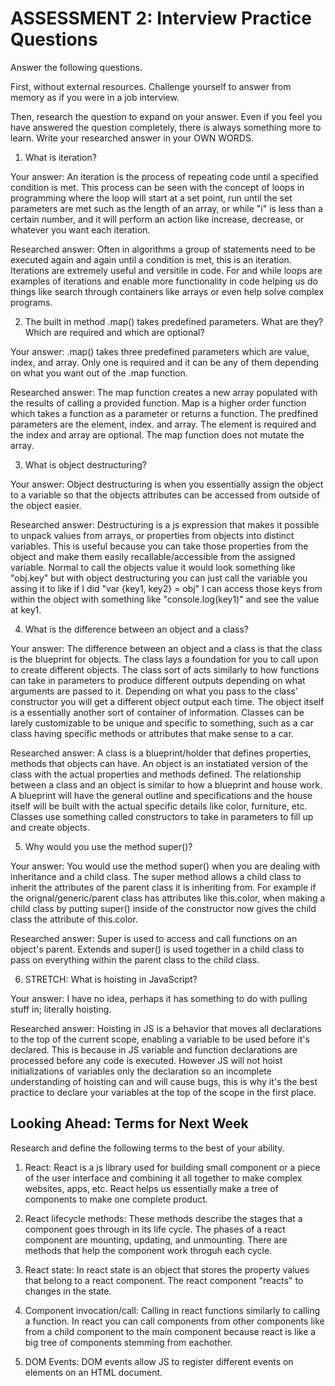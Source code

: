 # ASSESSMENT 2: Interview Practice Questions

Answer the following questions.

First, without external resources. Challenge yourself to answer from memory as if you were in a job interview.

Then, research the question to expand on your answer. Even if you feel you have answered the question completely, there is always something more to learn. Write your researched answer in your OWN WORDS.

1. What is iteration?

  Your answer: An iteration is the process of repeating code until a specified condition is met. This process can be seen with the concept of loops in programming where the loop will start at a set point, run until the set parameters are met such as the length of an array, or while "i" is less than a certain number, and it will perform an action like increase, decrease, or whatever you want each iteration. 

  Researched answer: Often in algorithms a group of statements need to be executed again and again until a condition is met, this is an iteration. Iterations are extremely useful and versitile in code. For and while loops are examples of iterations and enable more functionality in code helping us do things like search through containers like arrays or even help solve complex programs. 



2. The built in method .map() takes predefined parameters. What are they? Which are required and which are optional?

  Your answer: .map() takes three predefined parameters which are value, index, and array. Only one is required and it can be any of them depending on what you want out of the .map function. 

  Researched answer: The map function creates a new array populated with the results of calling a provided function. Map is a higher order function which takes a function as a parameter or returns a function. The predfined parameters are the element, index. and array. The element is required and the index and array are optional. The map function does not mutate the array.



3. What is object destructuring?

  Your answer: Object destructuring is when you essentially assign the object to a variable so that the objects attributes can be accessed from outside of the object easier. 

  Researched answer: Destructuring is a js expression that makes it possible to unpack values from arrays, or properties from objects into distinct variables. This is useful because you can take those properties from the object and make them easily recallable/accessible from the assigned variable. Normal to call the objects value it would look something like "obj.key" but with object destructuring you can just call the variable you assing it to like if I did "var {key1, key2} = obj" I can access those keys from within the object with something like "console.log(key1)" and see the value at key1.



4. What is the difference between an object and a class?

  Your answer: The difference between an object and a class is that the class is the blueprint for objects. The class lays a foundation for you to call upon to create different objects. The class sort of acts similarly to how functions can take in parameters to produce different outputs depending on what arguments are passed to it. Depending on what you pass to the class' constructor you will get a different object output each time. The object itself is a essentially another sort of container of information. Classes can be larely customizable to be unique and specific to something, such as a car class having specific methods or attributes that make sense to a car.

  Researched answer: A class is a blueprint/holder that defines properties, methods that objects can have. An object is an instatiated version of the class with the actual properties and methods defined. The relationship between a class and an object is similar to how a blueprint and house work. A blueprint will have the general outline and specifications and the house itself will be built with the actual specific details like color, furniture, etc. Classes use something called constructors to take in parameters to fill up and create objects. 



5. Why would you use the method super()?

  Your answer: You would use the method super() when you are dealing with inheritance and a child class. The super method allows a child class to inherit the attributes of the parent class it is inheriting from. For example if the orignal/generic/parent class has attributes like this.color, when making a child class by putting super() inside of the constructor now gives the child class the attribute of this.color.

  Researched answer: Super is used to access and call functions on an object's parent. Extends and super() is used together in a child class to pass on everything within the parent class to the child class. 



6. STRETCH: What is hoisting in JavaScript?

  Your answer: I have no idea, perhaps it has something to do with pulling stuff in; literally hoisting. 

  Researched answer: Hoisting in JS is a behavior that moves all declarations to the top of the current scope, enabling a variable to be used before it's declared. This is because in JS variable and function declarations are processed before any code is executed. However JS will not hoist initializations of variables only the declaration so an incomplete understanding of hoisting can and will cause bugs, this is why it's the best practice to declare your variables at the top of the scope in the first place. 



## Looking Ahead: Terms for Next Week

Research and define the following terms to the best of your ability.

1. React: React is a js library used for building small component or a piece of the user interface and combining it all together to make complex websites, apps, etc. React helps us essentially make a tree of components to make one complete product. 

2. React lifecycle methods: These methods describe the stages that a component goes through in its life cycle. The phases of a react component are mounting, updating, and unmounting. There are methods that help the component work throguh each cycle. 

3. React state: In react state is an object that stores the property values that belong to a react component. The react component "reacts" to changes in the state.

4. Component invocation/call: Calling in react functions similarly to calling a function. In react you can call components from other components like from a child component to the main component because react is like a big tree of components stemming from eachother. 

5. DOM Events: DOM events allow JS to register different events on elements on an HTML document. 